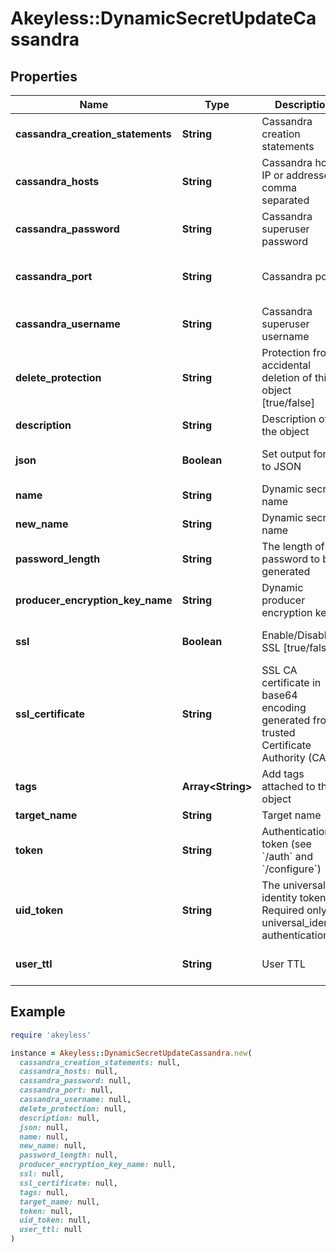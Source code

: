 # Akeyless::DynamicSecretUpdateCassandra

## Properties

| Name | Type | Description | Notes |
| ---- | ---- | ----------- | ----- |
| **cassandra_creation_statements** | **String** | Cassandra creation statements | [optional] |
| **cassandra_hosts** | **String** | Cassandra hosts IP or addresses, comma separated | [optional] |
| **cassandra_password** | **String** | Cassandra superuser password | [optional] |
| **cassandra_port** | **String** | Cassandra port | [optional][default to &#39;9042&#39;] |
| **cassandra_username** | **String** | Cassandra superuser username | [optional] |
| **delete_protection** | **String** | Protection from accidental deletion of this object [true/false] | [optional] |
| **description** | **String** | Description of the object | [optional] |
| **json** | **Boolean** | Set output format to JSON | [optional][default to false] |
| **name** | **String** | Dynamic secret name |  |
| **new_name** | **String** | Dynamic secret name | [optional] |
| **password_length** | **String** | The length of the password to be generated | [optional] |
| **producer_encryption_key_name** | **String** | Dynamic producer encryption key | [optional] |
| **ssl** | **Boolean** | Enable/Disable SSL [true/false] | [optional][default to false] |
| **ssl_certificate** | **String** | SSL CA certificate in base64 encoding generated from a trusted Certificate Authority (CA) | [optional] |
| **tags** | **Array&lt;String&gt;** | Add tags attached to this object | [optional] |
| **target_name** | **String** | Target name | [optional] |
| **token** | **String** | Authentication token (see &#x60;/auth&#x60; and &#x60;/configure&#x60;) | [optional] |
| **uid_token** | **String** | The universal identity token, Required only for universal_identity authentication | [optional] |
| **user_ttl** | **String** | User TTL | [optional][default to &#39;60m&#39;] |

## Example

```ruby
require 'akeyless'

instance = Akeyless::DynamicSecretUpdateCassandra.new(
  cassandra_creation_statements: null,
  cassandra_hosts: null,
  cassandra_password: null,
  cassandra_port: null,
  cassandra_username: null,
  delete_protection: null,
  description: null,
  json: null,
  name: null,
  new_name: null,
  password_length: null,
  producer_encryption_key_name: null,
  ssl: null,
  ssl_certificate: null,
  tags: null,
  target_name: null,
  token: null,
  uid_token: null,
  user_ttl: null
)
```

